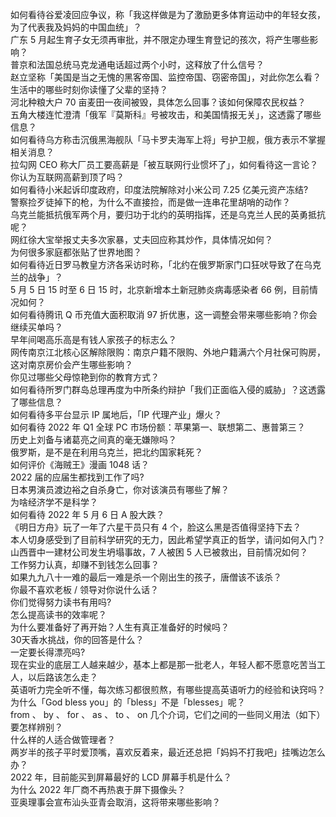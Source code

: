 如何看待谷爱凌回应争议，称「我这样做是为了激励更多体育运动中的年轻女孩，为了代表我及妈妈的中国血统」？  
广东 5 月起生育子女无须再审批，并不限定办理生育登记的孩次，将产生哪些影响？  
普京和法国总统马克龙通电话超过两个小时，这释放了什么信号？  
赵立坚称「美国是当之无愧的黑客帝国、监控帝国、窃密帝国」，对此你怎么看？  
生活中的哪些时刻你读懂了父辈的坚持？  
河北种粮大户 70 亩麦田一夜间被毁，具体怎么回事？该如何保障农民权益？  
五角大楼连忙澄清「俄军『莫斯科』号被攻击，和美国情报无关」，这透露了哪些信息？  
如何看待乌方称击沉俄黑海舰队「马卡罗夫海军上将」号护卫舰，俄方表示不掌握相关消息？  
拉勾网 CEO 称大厂员工要高薪是「被互联网行业惯坏了」，如何看待这一言论？你认为互联网高薪到顶了吗？  
如何看待小米起诉印度政府，印度法院解除对小米公司 7.25 亿美元资产冻结?  
警察捡歹徒掉下的枪，为什么不直接捡，而是做一连串花里胡哨的动作？  
乌克兰能抵抗俄军两个月，要归功于北约的英明指挥，还是乌克兰人民的英勇抵抗呢？  
网红徐大宝举报丈夫多次家暴，丈夫回应称其炒作，具体情况如何？  
为何很多家庭都张贴了世界地图？  
如何看待近日罗马教皇方济各采访时称，「北约在俄罗斯家门口狂吠导致了在乌克兰的战争」？  
5 月 5 日 15 时至 6 日 15 时，北京新增本土新冠肺炎病毒感染者 66 例，目前情况如何？  
如何看待腾讯 Q 币充值大面积取消 97 折优惠，这一调整会带来哪些影响？你会继续买单吗？  
早年间喝高乐高是有钱人家孩子的标志么？  
网传南京江北核心区解除限购：南京户籍不限购、外地户籍满六个月社保可购房，这对南京房价会产生哪些影响？  
你见过哪些父母惊艳到你的教育方式？  
如何看待所罗门群岛总理再度为中所条约辩护「我们正面临入侵的威胁」？这透露了哪些信息？  
如何看待多平台显示 IP 属地后，「IP 代理产业」爆火？  
如何看待 2022 年 Q1 全球 PC 市场份额：苹果第一、联想第二、惠普第三？  
历史上刘备与诸葛亮之间真的毫无嫌隙吗？  
俄罗斯，是不是在利用乌克兰，把北约国家耗死？  
如何评价《海贼王》漫画 1048 话？  
2022 届的应届生都找到工作了吗?  
日本男演员渡边裕之自杀身亡，你对该演员有哪些了解？  
为啥经济学不是科学？  
如何看待 2022 年 5 月 6 日 A 股大跌？  
《明日方舟》玩了一年了六星干员只有 4 个，脸这么黑是否值得坚持下去？  
本人切身感受到了目前科学研究的无力，因此希望学真正的哲学，请问如何入门？  
山西晋中一建材公司发生坍塌事故，7 人被困 5 人已被救出，目前情况如何？  
工作努力认真，却赚不到钱怎么回事？  
如果九九八十一难的最后一难是杀一个刚出生的孩子，唐僧该不该杀？  
你最不喜欢老板 / 领导对你说什么话？  
你们觉得努力读书有用吗?  
怎么提高读书的效率呢？  
为什么要准备好了再开始？人生有真正准备好的时候吗？  
30天香水挑战，你的回答是什么？  
一定要长得漂亮吗?  
现在实业的底层工人越来越少，基本上都是那一批老人，年轻人都不愿意吃苦当工人，以后路该怎么走？  
英语听力完全听不懂，每次练习都很煎熬，有哪些提高英语听力的经验和诀窍吗？  
为什么「God bless you」的「bless」不是「blesses」呢？  
from 、 by 、 for 、 as 、 to 、 on 几个介词，它们之间的一些同义用法（如下）要怎样辨别？  
什么样的人适合做管理者？  
两岁半的孩子平时爱顶嘴，喜欢反着来，最近还总把「妈妈不打我吧」挂嘴边怎么办？  
2022 年，目前能买到屏幕最好的 LCD 屏幕手机是什么？  
为什么 2022 年厂商不再热衷于屏下摄像头？  
亚奥理事会宣布汕头亚青会取消，这将带来哪些影响？  
